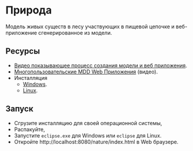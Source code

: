 # Природа

Модель живых существ в лесу участвующих в пищевой цепочке и веб-приложение сгенерированное 
из модели.

## Ресурсы

* [Видео показывающее процесс создания модели и веб приложения](https://youtu.be/nYIscAuDoCI). 
* [Многопользовательские MDD Web Приложения](https://youtu.be/todo) (видео).
* Инсталляция
    * [Windows](http://www.nasdanika.org/products/nature/products/org.nasdanika.nature.product-win32.win32.x86_64.zip).
    * [Linux](http://www.nasdanika.org/products/nature/products/org.nasdanika.nature.product-linux.gtk.x86_64.zip).
    
## Запуск

* Сгрузите инсталляцию для своей операционной системы, 
* Распакуйте, 
* Запустите ``eclipse.exe`` для Windows или ``eclipse`` для Linux.
* Откройте http://localhost:8080/nature/index.html в Web браузере.      
